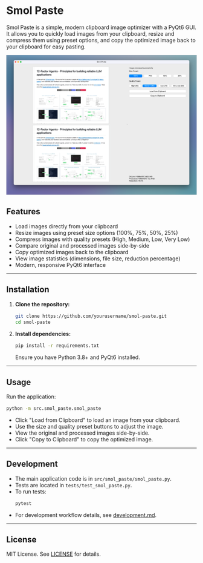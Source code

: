 # Smol Paste

Smol Paste is a simple, modern clipboard image optimizer with a PyQt6 GUI. It allows you to quickly load images from your clipboard, resize and compress them using preset options, and copy the optimized image back to your clipboard for easy pasting.

![img.png](assets/smol-paste.png)

## Features

- Load images directly from your clipboard
- Resize images using preset size options (100%, 75%, 50%, 25%)
- Compress images with quality presets (High, Medium, Low, Very Low)
- Compare original and processed images side-by-side
- Copy optimized images back to the clipboard
- View image statistics (dimensions, file size, reduction percentage)
- Modern, responsive PyQt6 interface

---

## Installation

1. **Clone the repository:**
   ```sh
   git clone https://github.com/yourusername/smol-paste.git
   cd smol-paste
   ```
2. **Install dependencies:**
   ```sh
   pip install -r requirements.txt
   ```
   Ensure you have Python 3.8+ and PyQt6 installed.

---

## Usage

Run the application:
```sh
python -m src.smol_paste.smol_paste
```

- Click "Load from Clipboard" to load an image from your clipboard.
- Use the size and quality preset buttons to adjust the image.
- View the original and processed images side-by-side.
- Click "Copy to Clipboard" to copy the optimized image.

---

## Development

- The main application code is in `src/smol_paste/smol_paste.py`.
- Tests are located in `tests/test_smol_paste.py`.
- To run tests:
  ```sh
  pytest
  ```
- For development workflow details, see [development.md](development.md).

---

## License

MIT License. See [LICENSE](LICENSE) for details.
